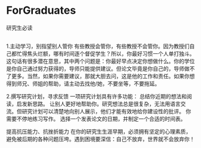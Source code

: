 # ForGraduates
研究生必读
##
1.主动学习，别指望别人管你
有些教授会管你，有些教授不会管你。因为教授们自己都忙得焦头烂额，哪有时间逐个督促学生？所以，你最好习惯一个人单打独斗。这句话有很多潜在意思，其中两个问题是：你最好早点决定你想做什么。你的学位是你自己通过努力获得的，导师只能提供建议。但论文毕竟是你自己的，导师做不了更多。当然，如果你需要建议，那就大胆去问，这是他的工作和责任。如果你想得到师兄、师姐的帮助，请主动去找他/她，不要坐等，不要拖延。

2.撰写研究计划，寻求反馈
一项研究计划具有许多功能：
总结你近期的想法和阅读，启发新思路。
让别人更好地帮助你。研究想法总是很复杂，无法用语言交流。但研究计划可以清楚地向别人展示，他们才能有效地给你建设性的批评。
你需要不停地练习写作。
选择一个发表论文的日期，并制定一个合适的时间表。

提高抗压能力、抗挫折能力
在你的研究生生涯早期，必须拥有坚定的心理素质，避免被后期的各种问题压垮。遇到困境要深信：自己不放弃，世界就不会放弃你！


